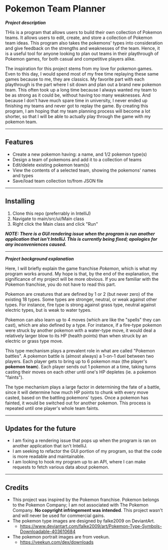 # Pokemon Team Planner


***Project description***

THis is a program that allows users to build their
own collection of Pokemon teams. It allows users to edit, create, and
store a collection of Pokemon team ideas. This program also takes the pokemons' 
types into consideration and give feedback on the strengths and weaknesses of the team. 
Hence, it is a useful tool for anyone looking to plan out teams in their playthrough of 
Pokemon games, for both casual and competitive players alike.

The inspiration for this project stems from my love for pokemon games.
Even to this day, I would spend most of my free time replaying these
same games because to me, they are classics. My favorite part with each playthrough
is the part where I sit down and plan out a brand new pokemon team. This often took
up a long time because I always wanted my team to be as strong as it could be,
without having too many weaknesses. And because I don't have much spare time in
university, I never ended up finishing my teams and never got to replay the game.
By creating this program, I am hoping that my team planning process will become a lot
shorter, so that I will be able to actually play through the game with my pokemon team.

---

## Features

- Create a new pokemon having: a name, and 1/2 pokemon type(s)
- Design a team of pokemons and add it to a collection of teams
- Edit/delete existing pokemon team(s)
- View the contents of a selected team, showing the pokemons' names and types
- Save/load team collection to/from JSON file

---

## Installing

1. Clone this repo (preferrably in IntelliJ)
2. Navigate to main/src/ui/Main class
3. Right click the Main class and click "Run"

***NOTE: There is a GUI rendering issue when the program is run another application that isn't IntelliJ. 
This is currently being fixed; apologies for any inconveniences caused.***

___

***Project background explanation***

Here, I will briefly explain the game franchise
*Pokemon*, which is what my program works around. My hope is that, by the end 
of the explanation, the significance of my project will be more obvious.
If you are familiar with the Pokemon franchise, you do not have to read this part.

Pokemon are creatures that are defined by 1 or 2 (but never zero) of the 
existing 18 types. Some types are stronger, neutral, or weak against other types.
For instance, fire type is strong against grass type, neutral against electric types,
but is weak to water types.

Pokemon can also learn up to 4 moves (which are like the "spells" they can cast), 
which are also defined by a type. For instance, if a fire-type pokemon were struck by 
another pokemon with a water-type move, it would deal a relatively larger blow to 
its HP (health points) than when struck by an electric or grass type move.

This type mechanism plays a prevalent role in what are called "Pokemon battles".
A pokemon battle is (almost always) a 1-on-1 duel between two players.
Each player gets to bring up to 6 pokemon max (the player's **pokemon team**).
Each player sends out 1 pokemon at a time, taking turns casting their moves
on each other until one's HP depletes (ie. a pokemon "faints").

The type mechanism plays a large factor in determining the 
fate of a battle, since it will determine how much HP points to chunk with
every move casted, based on the battling pokemons' types. 
Once a pokemon has fainted, it would be switched out for 
another pokemon. This process is repeated until one player's whole team faints.

___

## Updates for the future

- I am fixing a rendering issue that pops up when the program is ran on another application that isn't IntelliJ.
- I am seeking to refactor the GUI portion of my program, so that the code is more readable and maintainable.
- I am looking to hook my program up to an API, where I can make requests to fetch various data about pokemon.

---  
  
## Credits

- This project was inspired by the Pokemon franchise. Pokemon belongs to the Pokemon Company; I am not associated with The Pokemon Company. **No copyright infringement was intended**. This project wasn't and will never be used for commercial gains.
- The pokemon type images are designed by falke2009 on DeviantArt.
    * https://www.deviantart.com/falke2009/art/Pokemon-Type-Symbols-Downloadable-403610684
- The pokemon portrait images are from veekun.
    * https://veekun.com/dex/downloads
